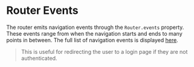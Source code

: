 # Router Events

The router emits navigation events through the `Router.events` property. These events range from when the navigation starts and ends to many points in between. The full list of navigation events is displayed [here](https://nextjs.org/docs/api-reference/next/router#routerevents).

> This is useful for redirecting the user to a login page if they are not authenticated.
